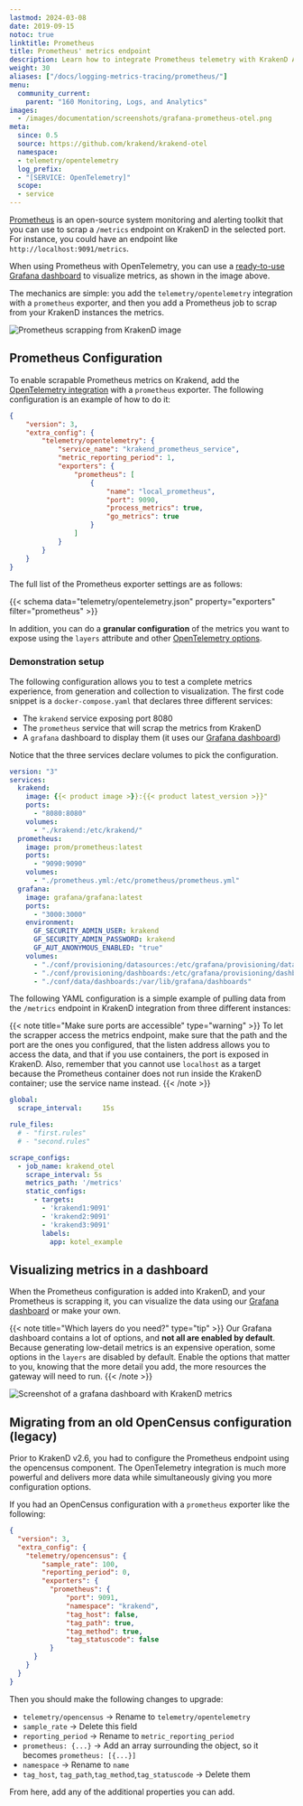 ```yaml
---
lastmod: 2024-03-08
date: 2019-09-15
notoc: true
linktitle: Prometheus
title: Prometheus' metrics endpoint
description: Learn how to integrate Prometheus telemetry with KrakenD API Gateway for efficient monitoring and performance analysis of your APIs
weight: 30
aliases: ["/docs/logging-metrics-tracing/prometheus/"]
menu:
  community_current:
    parent: "160 Monitoring, Logs, and Analytics"
images:
  - /images/documentation/screenshots/grafana-prometheus-otel.png
meta:
  since: 0.5
  source: https://github.com/krakend/krakend-otel
  namespace:
  - telemetry/opentelemetry
  log_prefix:
  - "[SERVICE: OpenTelemetry]"
  scope:
  - service
---
```

[Prometheus](https://prometheus.io/) is an open-source system monitoring and alerting toolkit that you can use to scrap a `/metrics` endpoint on KrakenD in the selected port. For instance, you could have an endpoint like `http://localhost:9091/metrics`.

When using Prometheus with OpenTelemetry, you can use a [ready-to-use Grafana dashboard](/docs/telemetry/grafana/) to visualize metrics, as shown in the image above.

The mechanics are simple: you add the `telemetry/opentelemetry` integration with a `prometheus` exporter, and then you add a Prometheus job to scrap from your KrakenD instances the metrics.

![Prometheus scrapping from KrakenD image](/images/documentation/diagrams/opentelemetry-prometheus.mmd.svg)

## Prometheus Configuration
To enable scrapable Prometheus metrics on Krakend, add the [OpenTelemetry integration](/docs/telemetry/opentelemetry/) with a `prometheus` exporter. The following configuration is an example of how to do it:

```json
{
    "version": 3,
    "extra_config": {
        "telemetry/opentelemetry": {
            "service_name": "krakend_prometheus_service",
            "metric_reporting_period": 1,
            "exporters": {
                "prometheus": [
                    {
                        "name": "local_prometheus",
                        "port": 9090,
                        "process_metrics": true,
                        "go_metrics": true
                    }
                ]
            }
        }
    }
}
```
The full list of the Prometheus exporter settings are as follows:

{{< schema data="telemetry/opentelemetry.json" property="exporters" filter="prometheus" >}}

In addition, you can do a **granular configuration** of the metrics you want to expose using the `layers` attribute and other [OpenTelemetry options](/docs/telemetry/opentelemetry/#layers).

### Demonstration setup
The following configuration allows you to test a complete metrics experience, from generation and collection to visualization. The first code snippet is a `docker-compose.yaml` that declares three different services:


- The `krakend` service exposing port 8080
- The `prometheus` service that will scrap the metrics from KrakenD
- A `grafana` dashboard to display them (it uses our [Grafana dashboard](/docs/telemetry/grafana/))

Notice that the three services declare volumes to pick the configuration.

```yaml
version: "3"
services:
  krakend:
    image: {{< product image >}}:{{< product latest_version >}}"
    ports:
      - "8080:8080"
    volumes:
      - "./krakend:/etc/krakend/"
  prometheus:
    image: prom/prometheus:latest
    ports:
      - "9090:9090"
    volumes:
      - "./prometheus.yml:/etc/prometheus/prometheus.yml"
  grafana:
    image: grafana/grafana:latest
    ports:
      - "3000:3000"
    environment:
      GF_SECURITY_ADMIN_USER: krakend
      GF_SECURITY_ADMIN_PASSWORD: krakend
      GF_AUT_ANONYMOUS_ENABLED: "true"
    volumes:
      - "./conf/provisioning/datasources:/etc/grafana/provisioning/datasources"
      - "./conf/provisioning/dashboards:/etc/grafana/provisioning/dashboards"
      - "./conf/data/dashboards:/var/lib/grafana/dashboards"
```

The following YAML configuration is a simple example of pulling data from the `/metrics` endpoint in KrakenD integration from three different instances:

{{< note title="Make sure ports are accessible" type="warning" >}}
To let the scrapper access the metrics endpoint, make sure that the path and the port are the ones you configured, that the listen address allows you to access the data, and that if you use containers, the port is exposed in KrakenD. Also, remember that you cannot use `localhost` as a target because the Prometheus container does not run inside the KrakenD container; use the service name instead.
{{< /note >}}


```yaml
global:
  scrape_interval:     15s

rule_files:
  # - "first.rules"
  # - "second.rules"

scrape_configs:
  - job_name: krakend_otel
    scrape_interval: 5s
    metrics_path: '/metrics'
    static_configs:
      - targets:
        - 'krakend1:9091'
        - 'krakend2:9091'
        - 'krakend3:9091'
        labels:
          app: kotel_example
```
## Visualizing metrics in a dashboard
When the Prometheus configuration is added into KrakenD, and your Prometheus is scrapping it, you can visualize the data using our [Grafana dashboard](/docs/telemetry/grafana/) or make your own.

{{< note title="Which layers do you need?" type="tip" >}}
Our Grafana dashboard contains a lot of options, and **not all are enabled by default**. Because generating low-detail metrics is an expensive operation, some options in the `layers` are disabled by default. Enable the options that matter to you, knowing that the more detail you add, the more resources the gateway will need to run.
{{< /note >}}

![Screenshot of a grafana dashboard with KrakenD metrics](/images/documentation/screenshots/grafana-prometheus-otel.png)

## Migrating from an old OpenCensus configuration (legacy)
Prior to KrakenD v2.6, you had to configure the Prometheus endpoint using the opencensus component. The OpenTelemetry integration is much more powerful and delivers more data while simultaneously giving you more configuration options.

If you had an OpenCensus configuration with a `prometheus` exporter like the following:
```json
{
  "version": 3,
  "extra_config": {
    "telemetry/opencensus": {
        "sample_rate": 100,
        "reporting_period": 0,
        "exporters": {
          "prometheus": {
              "port": 9091,
              "namespace": "krakend",
              "tag_host": false,
              "tag_path": true,
              "tag_method": true,
              "tag_statuscode": false
          }
      }
    }
  }
}
```

Then you should make the following changes to upgrade:

- `telemetry/opencensus` -> Rename to `telemetry/opentelemetry`
- `sample_rate` -> Delete this field
- `reporting_period` -> Rename to `metric_reporting_period`
- `prometheus: {...}` -> Add an array surrounding the object, so it becomes `prometheus: [{...}]`
- `namespace` -> Rename to `name`
- `tag_host`, `tag_path`,`tag_method`,`tag_statuscode` -> Delete them

From here, add any of the additional properties you can add.
